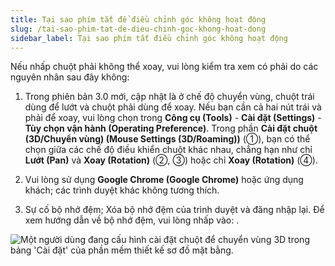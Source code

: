 ```yaml
---
title: Tại sao phím tắt để điều chỉnh góc không hoạt động
slug: /tai-sao-phim-tat-de-dieu-chinh-goc-khong-hoat-dong
sidebar_label: Tại sao phím tắt điều chỉnh góc không hoạt động
---
```


Nếu nhấp chuột phải không thể xoay, vui lòng kiểm tra xem có phải do các nguyên nhân sau đây không:

1. Trong phiên bản 3.0 mới, cập nhật là ở chế độ chuyển vùng, chuột trái dùng để lướt và chuột phải dùng để xoay. Nếu bạn cần cả hai nút trái và phải để xoay, vui lòng chọn trong **Công cụ (Tools)** - **Cài đặt (Settings)** - **Tùy chọn vận hành (Operating Preference)**. Trong phần **Cài đặt chuột (3D/Chuyển vùng) (Mouse Settings (3D/Roaming))** (①), bạn có thể chọn giữa các chế độ điều khiển chuột khác nhau, chẳng hạn như chỉ **Lướt (Pan)** và **Xoay (Rotation)** (②, ③) hoặc chỉ **Xoay (Rotation)** (④).

2. Vui lòng sử dụng **Google Chrome (Google Chrome)** hoặc ứng dụng khách; các trình duyệt khác không tương thích.

3. Sự cố bộ nhớ đệm; Xóa bộ nhớ đệm của trình duyệt và đăng nhập lại. Để xem hướng dẫn về bộ nhớ đệm, vui lòng nhấp vào: .

![Một người dùng đang cấu hình cài đặt chuột để chuyển vùng 3D trong bảng 'Cài đặt' của phần mềm thiết kế sơ đồ mặt bằng.](https://storage.googleapis.com/jegavn_kb/images/5a837eac-25e0-4c74-89d9-309944b2cb67.png)